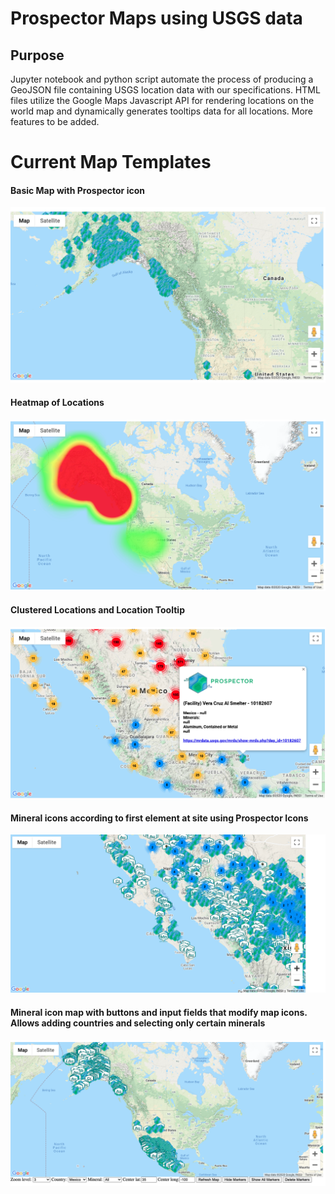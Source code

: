 # Prospector Maps using USGS data

## Purpose

Jupyter notebook and python script automate the process of producing a GeoJSON file containing USGS location data with our specifications. HTML files utilize the Google Maps Javascript API for rendering locations on the world map and dynamically generates tooltips data for all locations. More features to be added. 

# Current Map Templates

#### Basic Map with Prospector icon

<img src="https://raw.githubusercontent.com/mkhanyisig/RandomCodeSamples/master/JSON%20file/Screen%20Shot%202020-09-29%20at%206.52.16%20PM.png">

#### Heatmap of Locations

<img src="https://raw.githubusercontent.com/mkhanyisig/RandomCodeSamples/master/JSON%20file/Screen%20Shot%202020-09-29%20at%206.53.44%20PM.png">

#### Clustered Locations and Location Tooltip

<img src="https://raw.githubusercontent.com/mkhanyisig/RandomCodeSamples/master/JSON%20file/Screen%20Shot%202020-09-29%20at%206.54.52%20PM.png">

#### Mineral icons according to first element at site using Prospector Icons

<img src="https://raw.githubusercontent.com/mkhanyisig/RandomCodeSamples/master/Screen%20Shot%202020-10-05%20at%2010.09.16%20PM.png">

#### Mineral icon map with buttons and input fields that modify map icons. Allows adding countries and selecting only certain minerals

<img src="https://github.com/mkhanyisig/RandomCodeSamples/blob/master/Screen%20Shot%202020-10-22%20at%205.50.44%20AM.png">


